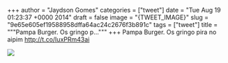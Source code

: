 
+++
author = "Jaydson Gomes"
categories = ["tweet"]
date = "Tue Aug 19 01:23:37 +0000 2014"
draft = false
image = "{TWEET_IMAGE}"
slug = "9e65e605ef19588958dffa64ac24c2676f3b891c"
tags = ["tweet"]
title = """Pampa Burger. Os gringo p..."""
+++
Pampa Burger. Os gringo pira no aipim http://t.co/IuxPRm43ai

![](/images/tweet-media/501539954343043073-BvXT65gIUAAFCIk.jpg)